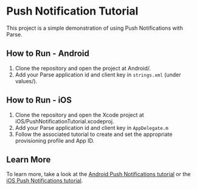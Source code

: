 Push Notification Tutorial
==========================

This project is a simple demonstration of using Push Notifications with Parse.

How to Run - Android
----------------

1. Clone the repository and open the project at Android/.
2. Add your Parse application id and client key in `strings.xml` (under values/).

How to Run - iOS
----------------

1. Clone the repository and open the Xcode project at iOS/PushNotificationTutorial.xcodeproj.
2. Add your Parse application id and client key in `AppDelegate.m`
3. Follow the associated tutorial to create and set the appropriate provisioning profile and App ID.

Learn More
----------

To learn more, take a look at the [Android Push Notifications tutorial](https://parse.com/tutorials/android-push-notifications) or the [iOS Push Notifications tutorial](https://parse.com/tutorials/push-notifications).
